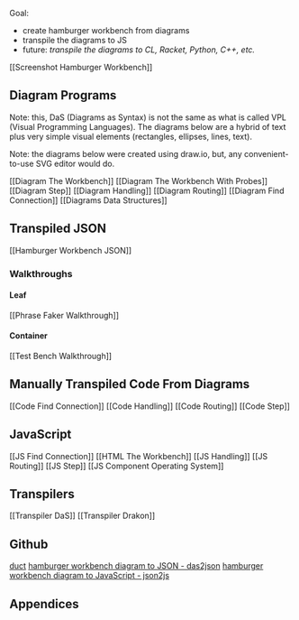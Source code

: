Goal:
- create hamburger workbench from diagrams
- transpile the diagrams to JS
- future: *transpile the diagrams to CL, Racket, Python, C++, etc.*


[[Screenshot Hamburger Workbench]]

## Diagram Programs
Note: this, DaS (Diagrams as Syntax) is not the same as what is called VPL (Visual Programming Languages).  The diagrams below are a hybrid of text plus very simple visual elements (rectangles, ellipses, lines, text).

Note: the diagrams below were created using draw.io, but, any convenient-to-use SVG editor would do.

[[Diagram The Workbench]]
[[Diagram The Workbench With Probes]]
[[Diagram Step]]
[[Diagram Handling]]
[[Diagram Routing]]
[[Diagram Find Connection]]
[[Diagrams Data Structures]]

## Transpiled JSON
[[Hamburger Workbench JSON]]

### Walkthroughs
#### Leaf

[[Phrase Faker Walkthrough]]

#### Container

[[Test Bench Walkthrough]]


## Manually Transpiled Code From Diagrams
[[Code Find Connection]]
[[Code Handling]]
[[Code Routing]]
[[Code Step]]

## JavaScript
[[JS Find Connection]]
[[HTML The Workbench]]
[[JS Handling]]
[[JS Routing]]
[[JS Step]]
[[JS Component Operating System]]

## Transpilers
[[Transpiler DaS]]
[[Transpiler Drakon]]

## Github
[duct](https://github.com/guitarvydas/duct)
[hamburger workbench diagram to JSON - das2json](https://github.com/guitarvydas/das2json)
[hamburger workbench diagram to JavaScript - json2js](https://github.com/guitarvydas/das2json/tree/main/json2js)

## Appendices
